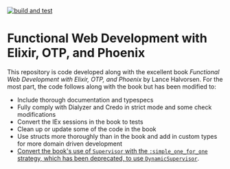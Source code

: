 [![build and test](https://github.com/bmitc/functional-web-development-with-elixir/actions/workflows/build-and-test.yml/badge.svg?branch=main)](https://github.com/bmitc/functional-web-development-with-elixir/actions/workflows/build-and-test.yml)

# Functional Web Development with Elixir, OTP, and Phoenix

This repository is code developed along with the excellent book *Functional Web Development with Elixir, OTP, and Phoenix* by Lance Halvorsen. For the most part, the code follows along with the book but has been modified to:

* Include thorough documentation and typespecs
* Fully comply with Dialyzer and Credo in strict mode and some check modifications
* Convert the IEx sessions in the book to tests
* Clean up or update some of the code in the book
* Use structs more thoroughly than in the book and add in custom types for more domain driven development
* [Convert the book's use of `Supervisor` with the `:simple_one_for_one` strategy, which has been deprecated, to use `DynamicSupervisor`](https://hexdocs.pm/elixir/DynamicSupervisor.html#module-migrating-from-supervisor-s-simple_one_for_one).
